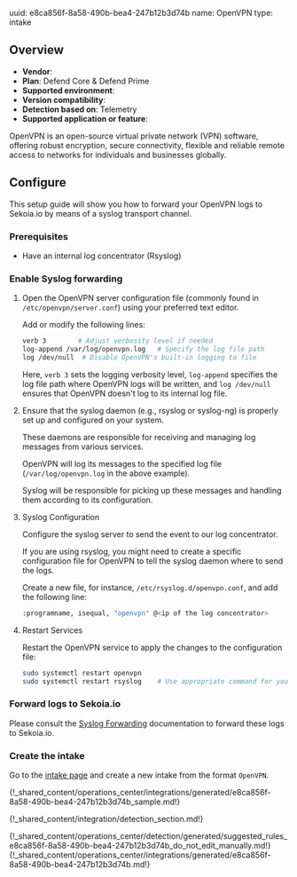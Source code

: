 uuid: e8ca856f-8a58-490b-bea4-247b12b3d74b
name: OpenVPN
type: intake

## Overview
- **Vendor**:
- **Plan**: Defend Core & Defend Prime
- **Supported environment**:
- **Version compatibility**:
- **Detection based on**: Telemetry
- **Supported application or feature**:

OpenVPN is an open-source virtual private network (VPN) software, offering robust encryption, secure connectivity, flexible and reliable remote access to networks for individuals and businesses globally.



## Configure

This setup guide will show you how to forward your OpenVPN logs to Sekoia.io by means of a syslog transport channel.

### Prerequisites

- Have an internal log concentrator (Rsyslog)

### Enable Syslog forwarding

1. Open the OpenVPN server configuration file (commonly found in `/etc/openvpn/server.conf`) using your preferred text editor.

    Add or modify the following lines:

    ```bash
    verb 3        # Adjust verbosity level if needed
    log-append /var/log/openvpn.log   # Specify the log file path
    log /dev/null  # Disable OpenVPN's built-in logging to file
    ```

    Here, `verb 3` sets the logging verbosity level, `log-append` specifies the log file path where OpenVPN logs will be written, and `log /dev/null` ensures that OpenVPN doesn't log to its internal log file.

2. Ensure that the syslog daemon (e.g., rsyslog or syslog-ng) is properly set up and configured on your system.

    These daemons are responsible for receiving and managing log messages from various services.

    OpenVPN will log its messages to the specified log file (`/var/log/openvpn.log` in the above example).

    Syslog will be responsible for picking up these messages and handling them according to its configuration.

3. Syslog Configuration

    Configure the syslog server to send the event to our log concentrator.

    If you are using rsyslog, you might need to create a specific configuration file for OpenVPN to tell the syslog daemon where to send the logs.

    Create a new file, for instance, `/etc/rsyslog.d/openvpn.conf`, and add the following line:

    ```bash
    :programname, isequal, "openvpn" @<ip of the log concentrator>

    ```

4. Restart Services

    Restart the OpenVPN service to apply the changes to the configuration file:

    ```bash
    sudo systemctl restart openvpn
    sudo systemctl restart rsyslog    # Use appropriate command for your syslog daemon
    ```

### Forward logs to Sekoia.io

Please consult the [Syslog Forwarding](/integration/ingestion_methods/syslog/sekoiaio_forwarder) documentation to forward these logs to Sekoia.io.

### Create the intake

Go to the [intake page](https://app.sekoia.io/operations/intakes) and create a new intake from the format `OpenVPN`.

{!_shared_content/operations_center/integrations/generated/e8ca856f-8a58-490b-bea4-247b12b3d74b_sample.md!}


{!_shared_content/integration/detection_section.md!}

{!_shared_content/operations_center/detection/generated/suggested_rules_e8ca856f-8a58-490b-bea4-247b12b3d74b_do_not_edit_manually.md!}
{!_shared_content/operations_center/integrations/generated/e8ca856f-8a58-490b-bea4-247b12b3d74b.md!}

